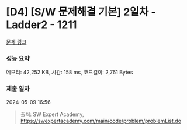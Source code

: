 # [D4] [S/W 문제해결 기본] 2일차 - Ladder2 - 1211 

[문제 링크](https://swexpertacademy.com/main/code/problem/problemDetail.do?contestProbId=AV14BgD6AEECFAYh) 

### 성능 요약

메모리: 42,252 KB, 시간: 158 ms, 코드길이: 2,761 Bytes

### 제출 일자

2024-05-09 16:56



> 출처: SW Expert Academy, https://swexpertacademy.com/main/code/problem/problemList.do